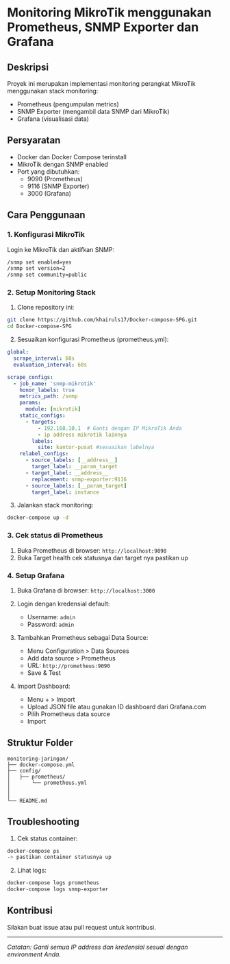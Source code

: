 
# Monitoring MikroTik menggunakan Prometheus, SNMP Exporter dan Grafana

## Deskripsi
Proyek ini merupakan implementasi monitoring perangkat MikroTik menggunakan stack monitoring:
- Prometheus (pengumpulan metrics)
- SNMP Exporter (mengambil data SNMP dari MikroTik)
- Grafana (visualisasi data)

## Persyaratan
- Docker dan Docker Compose terinstall
- MikroTik dengan SNMP enabled
- Port yang dibutuhkan:
  - 9090 (Prometheus)
  - 9116 (SNMP Exporter)
  - 3000 (Grafana)

## Cara Penggunaan

### 1. Konfigurasi MikroTik
Login ke MikroTik dan aktifkan SNMP:
```bash
/snmp set enabled=yes
/snmp set version=2
/snmp set community=public
```

### 2. Setup Monitoring Stack

1. Clone repository ini:
```bash
git clone https://github.com/khairuls17/Docker-compose-SPG.git
cd Docker-compose-SPG
```

2. Sesuaikan konfigurasi Prometheus (prometheus.yml):
````yaml
global:
  scrape_interval: 60s
  evaluation_interval: 60s

scrape_configs:
  - job_name: 'snmp-mikrotik'
    honor_labels: true
    metrics_path: /snmp
    params:
      module: [mikrotik]
    static_configs:
      - targets:
          - 192.168.10.1  # Ganti dengan IP MikroTik Anda
          - ip address mikrotik lainnya  
        labels:
          site: kantor-pusat #sesuaikan labelnya
    relabel_configs:
      - source_labels: [__address__]
        target_label: __param_target
      - target_label: __address__
        replacement: snmp-exporter:9116
      - source_labels: [__param_target]
        target_label: instance
````

3. Jalankan stack monitoring:
```bash
docker-compose up -d
```

### 3. Cek status di Prometheus

1. Buka Prometheus di browser: `http://localhost:9090`
2. Buka Target health cek statusnya dan target nya pastikan up


### 4. Setup Grafana

1. Buka Grafana di browser: `http://localhost:3000`
2. Login dengan kredensial default:
   - Username: `admin`
   - Password: `admin`

3. Tambahkan Prometheus sebagai Data Source:
   - Menu Configuration > Data Sources
   - Add data source > Prometheus
   - URL: `http://prometheus:9090`
   - Save & Test

4. Import Dashboard:
   - Menu + > Import
   - Upload JSON file atau gunakan ID dashboard dari Grafana.com
   - Pilih Prometheus data source
   - Import

## Struktur Folder
```
monitoring-jaringan/
├── docker-compose.yml
├── config/
│   ├── prometheus/
│       └── prometheus.yml
│   
│       
└── README.md
```

## Troubleshooting

1. Cek status container:
```bash
docker-compose ps
-> pastikan container statusnya up
```

2. Lihat logs:
```bash
docker-compose logs prometheus
docker-compose logs snmp-exporter
```


## Kontribusi
Silakan buat issue atau pull request untuk kontribusi.

---
*Catatan: Ganti semua IP address dan kredensial sesuai dengan environment Anda.*
